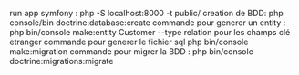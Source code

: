 run app  symfony : php -S localhost:8000 -t public/
creation de BDD: php console/bin  doctrine:database:create
commande pour generer un entity : php bin/console make:entity Customer   --type relation pour les champs clé etranger
commande pour generer le fichier sql   php bin/console make:migration
commande pour migrer la BDD : php bin/console  doctrine:migrations:migrate
